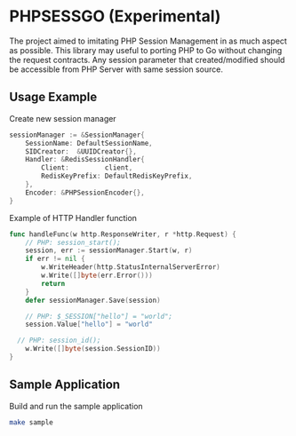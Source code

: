 # PHPSESSGO (Experimental)

The project aimed to imitating PHP Session Management in as much aspect as possible. This library may useful to porting PHP to Go without changing the request contracts. Any session parameter that created/modified should be accessible from PHP Server with same session source.

## Usage Example

Create new session manager
```go
sessionManager := &SessionManager{
	SessionName: DefaultSessionName,
	SIDCreator:  &UUIDCreator{},
	Handler: &RedisSessionHandler{
		Client:         client,
		RedisKeyPrefix: DefaultRedisKeyPrefix,
	},
	Encoder: &PHPSessionEncoder{},
}
```

Example of HTTP Handler function
```go
func handleFunc(w http.ResponseWriter, r *http.Request) {
	// PHP: session_start();
	session, err := sessionManager.Start(w, r)
	if err != nil {
		w.WriteHeader(http.StatusInternalServerError)
		w.Write([]byte(err.Error()))
		return
	}
	defer sessionManager.Save(session)

	// PHP: $_SESSION["hello"] = "world";
	session.Value["hello"] = "world"

  // PHP: session_id();
	w.Write([]byte(session.SessionID))
}
```

## Sample Application

Build and run the sample application
```bash
make sample
```
